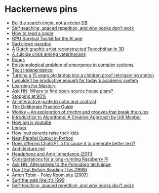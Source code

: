 # Hackernews pins 

- [Build a search engin, not a vector DB](https://news.ycombinator.com/item?id=38703943)
- [Self-teaching, spaced repetition, and why books don't
  work](https://news.ycombinator.com/item?id=38663733)
- [How to read a paper](https://news.ycombinator.com/item?id=38446418)
- [GPU Survival Toolkit for the AI
  age](https://news.ycombinator.com/item?id=38240421)
- [Sad clown paradox](https://news.ycombinator.com/item?id=38198417)
- [A Dutch graphic artist reconstructed Tenochtitlan in
  3D](https://news.ycombinator.com/item?id=37973229)
- [A suicide crisis among veterinarians](https://news.ycombinator.com/item?id=37844225)
- [Pongs](https://news.ycombinator.com/item?id=37532584)
- [Epistemological problem of emergence in complex systems](https://news.ycombinator.com/item?id=37536503)
- [Tech Independence](https://news.ycombinator.com/item?id=37546255)
- [Turning a 15 years old laptop into a children proof retrogaming station](https://news.ycombinator.com/item?id=37554188)
- [I wouldn't be productive enough for today's academic system](https://news.ycombinator.com/item?id=37535814)
- [Learning For Mastery](https://news.ycombinator.com/item?id=37348240)
- [Ask HN: Where to find open-source house plans?](https://news.ycombinator.com/item?id=37234111)
- [Stopping at 90%](https://news.ycombinator.com/item?id=36967594)
- [An interactive guide to color and
  contrast](https://news.ycombinator.com/item?id=36449072)
- [The Deliberate Practice
  Guide](https://news.ycombinator.com/item?id=36324546)
- [Wonky – An exploration of rhythm and grooves that break the
  rules](https://news.ycombinator.com/item?id=36189583)
- [Introduction to Algorithms: A Creative Approach by Udi
  Manber](https://news.ycombinator.com/item?id=36096305)
- [How big is youtube](https://news.ycombinator.com/item?id=38739563)
- [Ledger](https://news.ycombinator.com/item?id=39492924)
- [How inuit parents raise their kids](https://news.ycombinator.com/item?id=39250304)
- [Neat Parallel Output in Python](https://news.ycombinator.com/item?id=39490747)
- [	Does offering ChatGPT a tip cause it to generate better text?](https://news.ycombinator.com/item?id=39495476)
- [Architecture.md](https://news.ycombinator.com/item?id=26048784)
- [Headphone and Amp Impedance (2011)](https://news.ycombinator.com/item?id=39412198)
- [Considerations for a long-running Raspberry Pi](https://news.ycombinator.com/item?id=39407631x)
- [Ask HN: Alternatives to the Pomodoro technique](https://news.ycombinator.com/item?id=39348500)
- [Don't Eat Before Reading This (1999)](https://news.ycombinator.com/item?id=39252143)
- [Amon Tobin - Foley Room site (2007)](https://hn.algolia.com/?dateRange=all&page=0&prefix=true&query=Foley+room&sort=byPopularity&type=story)
- [Surf the web like it's 1999](https://news.ycombinator.com/item?id=39057862)
- [Self-teaching, spaced repetition, and why books don't work](https://news.ycombinator.com/item?id=38663733)

